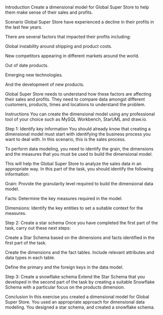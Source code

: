 Introduction
Create a dimensional model for Global Super Store to help them make sense of their sales and profits.


Scenario 
Global Super Store have experienced a decline in their profits in the last few years.

There are several factors that impacted their profits including:

Global instability around shipping and product costs.

New competitors appearing in different markets around the world.

Out of date products.

Emerging new technologies.

And the development of new products. 


Global Super Store needs to understand how these factors are affecting their sales and profits. They need to compare data amongst different customers, products, times and locations to understand the problem. 


Instructions
You can create the dimensional model using any professional tool of your choice such as MySQL Workbench, StarUML and draw.io.


Step 1: Identify key information
You should already know that creating a dimensional model must start with identifying the business process you want to deal with. In this scenario, this is the sales process. 

To perform data modeling, you need to identify the grain, the dimensions and the measures that you must be used to build the dimensional model. 

This will help the Global Super Store to analyze the sales data in an appropriate way. In this part of the task, you should identify the following information:

Grain: Provide the granularity level required to build the dimensional data model.

Facts: Determine the key measures required in the model.

Dimensions: Identify the key entities to set a suitable context for the measures.


Step 2: Create a star schema
Once you have completed the first part of the task, carry out these next steps:

Create a Star Schema based on the dimensions and facts identified in the first part of the task. 

Create the dimensions and the fact tables. Include relevant attributes and data types in each table.

Define the primary and the foreign keys in the data model.


Step 3: Create a snowflake schema
Extend the Star Schema that you developed in the second part of the task by creating a suitable Snowflake Schema with a particular focus on the products dimension.


Conclusion
In this exercise you created a dimensional model for Global Super Store. You used an appropriate approach for dimensional data modeling. You designed a star schema, and created a snowflake schema.
